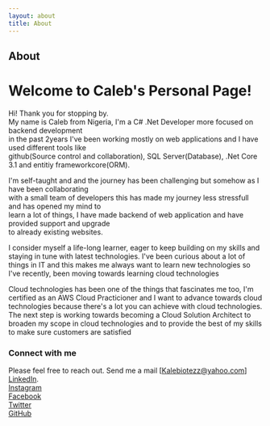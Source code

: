 ```yaml
---
layout: about
title: About
---
```


## About

# Welcome to Caleb's Personal Page!

<p> Hi! Thank you for stopping by. <br>
My name is Caleb from Nigeria, I'm a C# .Net Developer more focused on backend development <br>
in the past 2years I've been working mostly on web applications and I have used different tools like <br>
github(Source control and collaboration), SQL Server(Database), .Net Core 3.1 and entitiy frameworkcore(ORM).
</p> 

<p> I'm self-taught and and the journey has been challenging but somehow as I have been collaborating <br>
with a small team of developers this has made my journey less stressfull and has opened my mind to <br>
learn a lot of things, I have made backend of web application and have provided support and upgrade <br>
to already existing websites. </P>

<p> I consider myself a life-long learner, eager to keep building on my skills and staying in tune with latest technologies.
I've been curious about a lot of things in IT and this makes me always want to learn new technologies so I've recently, been moving towards learning cloud technologies </p>

<p> Cloud technologies has been one of the things that fascinates me too, I'm certified as an AWS Cloud Practicioner and I want to advance towards cloud technologies because there's a lot you can achieve with cloud technologies. <br>
The next step is working towards becoming a Cloud Solution Architect to broaden my scope in cloud technologies
and to provide the best of my skills to make sure customers are satisfied </p>

### Connect with me
Please feel free to reach out.
Send me a mail [Kalebiotezz@yahoo.com] <br>
[LinkedIn](https://www.linkedin.com/in/caleb-emmanuel-246555176/). <br>
[Instagram](https://www.instagram.com/_your_village_boy/) <br>
[Facebook](https://fb.com/Calebio10) <br>
[Twitter](https://twitter.com/Caleb08088) <br>
[GitHub](https://github.com/Calebio) <br>